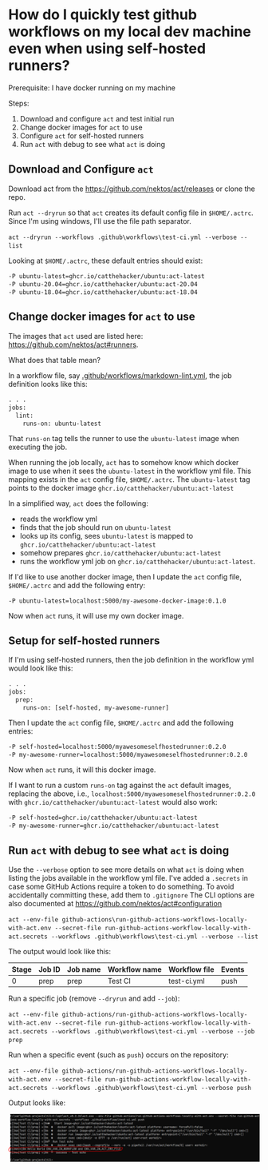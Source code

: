 # How do I quickly test github workflows on my local dev machine even when using self-hosted runners?

Prerequisite: I have docker running on my machine

Steps:
1. Download and configure `act` and test initial run
2. Change docker images for `act` to use
3. Configure `act` for self-hosted runners
4. Run `act` with debug to see what `act` is doing

## Download and Configure `act`
Download act from the https://github.com/nektos/act/releases or clone the repo.

Run `act --dryrun` so that `act` creates its default config file in `$HOME/.actrc`.
Since I'm using windows, I'll use the file path separator. 

`act --dryrun --workflows .github\workflows\test-ci.yml --verbose --list`

Looking at `$HOME/.actrc`, these default entries should exist:
```
-P ubuntu-latest=ghcr.io/catthehacker/ubuntu:act-latest
-P ubuntu-20.04=ghcr.io/catthehacker/ubuntu:act-20.04
-P ubuntu-18.04=ghcr.io/catthehacker/ubuntu:act-18.04
```

## Change docker images for `act` to use
The images that `act` used are listed here: https://github.com/nektos/act#runners.

What does that table mean?

In a workflow file, say [.github/workflows/markdown-lint.yml](../.github/workflows/markdown-lint.yml), the job definition looks like this:
```
. . .
jobs:
  lint:
    runs-on: ubuntu-latest
```
That `runs-on` tag tells the runner to use the `ubuntu-latest` image when executing the job.

When running the job locally, `act` has to somehow know which docker image to use when it sees the `ubuntu-latest` in the workflow yml file. 
This mapping exists in the `act` config file, `$HOME/.actrc`.
The `ubuntu-latest` tag points to the docker image `ghcr.io/catthehacker/ubuntu:act-latest`

In a simplified way, `act` does the following:
  - reads the workflow yml 
  - finds that the job should run on `ubuntu-latest`
  - looks up its config, sees `ubuntu-latest` is mapped to `ghcr.io/catthehacker/ubuntu:act-latest`
  - somehow prepares `ghcr.io/catthehacker/ubuntu:act-latest`
  - runs the workflow yml job on `ghcr.io/catthehacker/ubuntu:act-latest`.
  
If I'd like to use another docker image, then I update the `act` config file, `$HOME/.actrc` and add the following entry:
```
-P ubuntu-latest=localhost:5000/my-awesome-docker-image:0.1.0
```
Now when `act` runs, it will use my own docker image.


## Setup for self-hosted runners

If I'm using self-hosted runners, then the job definition in the workflow yml would look like this:
```
. . .
jobs:
  prep:
    runs-on: [self-hosted, my-awesome-runner]
```

Then I update the `act` config file, `$HOME/.actrc` and add the following entries:
```
-P self-hosted=localhost:5000/myawesomeselfhostedrunner:0.2.0
-P my-awesome-runner=localhost:5000/myawesomeselfhostedrunner:0.2.0
```
Now when `act` runs, it will this docker image.

If I want to run a custom `runs-on` tag against the `act` default images, 
replacing the above, i.e., `localhost:5000/myawesomeselfhostedrunner:0.2.0` with `ghcr.io/catthehacker/ubuntu:act-latest` would also work:
```
-P self-hosted=ghcr.io/catthehacker/ubuntu:act-latest
-P my-awesome-runner=ghcr.io/catthehacker/ubuntu:act-latest
```

## Run `act` with debug to see what `act` is doing

Use the `--verbose` option to see more details on what `act` is doing when listing the jobs available in the workflow yml file.
I've added a `.secrets` in case some GitHub Actions require a token to do something. 
To avoid accidentally committing these, add them to `.gitignore`
The CLI options are also documented at https://github.com/nektos/act#configuration

`act --env-file github-actions\run-github-actions-workflows-locally-with-act.env --secret-file run-github-actions-workflow-locally-with-act.secrets --workflows .github\workflows\test-ci.yml --verbose --list`

The output would look like this:

| Stage | Job ID | Job name | Workflow name | Workflow file | Events |
|-------|--------|----------|---------------|---------------|--------| 
| 0     | prep   | prep     | Test CI       | test-ci.yml   |  push  |


Run a specific job (remove `--dryrun` and add `--job`):

`act --env-file github-actions/run-github-actions-workflows-locally-with-act.env --secret-file run-github-actions-workflow-locally-with-act.secrets --workflows .github\workflows\test-ci.yml --verbose --job prep`

Run when a specific event (such as `push`) occurs on the repository:

`act --env-file github-actions/run-github-actions-workflows-locally-with-act.env --secret-file run-github-actions-workflow-locally-with-act.secrets --workflows .github\workflows\test-ci.yml --verbose push`

Output looks like:

![RunWorkflowLocallyWithAct.PNG](RunWorkflowLocallyWithAct.PNG "Output of running a workflow locally with act")